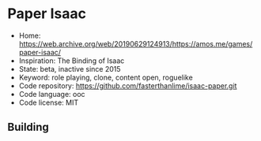 # Paper Isaac

- Home: https://web.archive.org/web/20190629124913/https://amos.me/games/paper-isaac/
- Inspiration: The Binding of Isaac
- State: beta, inactive since 2015
- Keyword: role playing, clone, content open, roguelike
- Code repository: https://github.com/fasterthanlime/isaac-paper.git
- Code language: ooc
- Code license: MIT

## Building
